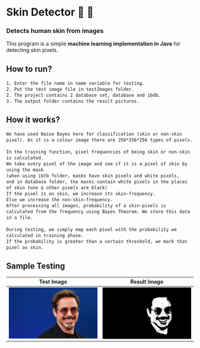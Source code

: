 # Skin Detector 👨 👩

### Detects human skin from images
This program is a simple **machine learning implementation in Java** for detecting skin pixels.

## How to run?
```
1. Enter the file name in name variable for testing.
2. Put the test image file in testImages folder.
2. The project contains 2 database set, database and ibdb. 
3. The output folder contains the result pictures.
```

## How it works?
```
We have used Naive Bayes here for classification (skin or non-skin pixel). As it is a colour image there are 256*256*256 types of pixels.

In the training function, pixel frequencies of being skin or non-skin is calculated. 
We take every pixel of the image and see if it is a pixel of skin by using the mask 
(when using ibtb folder, masks have skin pixels and white pixels, 
and in database folder, the masks contain white pixels in the places of skin tone & other pixels are black)
If the pixel is on skin, we increase its skin-frequency. 
Else we increase the non-skin-frequency. 
After processing all images, probability of a skin-pixels is calculated from the frequency using Bayes Theorem. We store this data in a file.

During testing, we simply map each pixel with the probability we calculated in training phase. 
If the probability is greater than a certain threshold, we mark that pixel as skin.
```

## Sample Testing
Test Image             |  Result Image
:-------------------------:|:-------------------------:
![Test Image](https://github.com/TasmiaZerin1128/SkinDetector/blob/master/src/testImages/robert-downey.jpg) | ![Result Image](https://github.com/TasmiaZerin1128/SkinDetector/blob/master/src/output/robert-downey.jpg)


